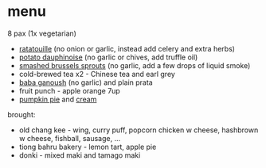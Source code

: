 # menu

8 pax (1x vegetarian)

* [ratatouille](../in-progress/ratatouille-movie-version.html) (no onion or garlic, instead add celery and extra herbs)
* [potato dauphinoise](../recipes/potato-dauphinoise.html) (no garlic or chives, add truffle oil)
* [smashed brussels sprouts](../recipes/smashed-brussels-sprouts.html) (no garlic, add a few drops of liquid smoke)
* cold-brewed tea x2 - Chinese tea and earl grey
* [baba ganoush](../recipes/baba-ganoush.html) (no garlic) and plain prata
* fruit punch - apple orange 7up
* [pumpkin pie](../recipes/confectionery/pumpkin-pie.html) and [cream](../recipes/confectionery/chantilly-cream.html)

brought:

* old chang kee - wing, curry puff, popcorn chicken w cheese, hashbrown w cheese, fishball, sausage, ...
* tiong bahru bakery - lemon tart, apple pie
* donki - mixed maki and tamago maki
